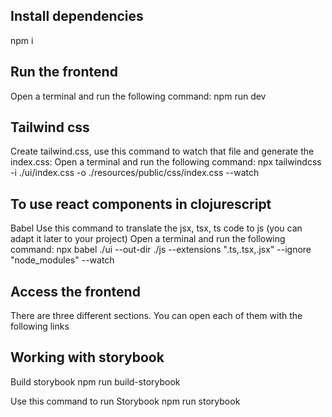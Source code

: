 ## Install dependencies
npm i

## Run the frontend
Open a terminal and run the following command:
npm run dev

## Tailwind css
Create tailwind.css, use this command to watch that file and generate the index.css:
Open a terminal and run the following command: 
npx tailwindcss -i ./ui/index.css -o ./resources/public/css/index.css --watch

## To use react components in clojurescript
Babel
Use this command to translate the jsx, tsx, ts code to js (you can adapt it later to your project)
Open a terminal and run the following command:
npx babel ./ui --out-dir ./js --extensions ".ts,.tsx,.jsx" --ignore "node_modules" --watch

## Access the frontend
There are three different sections. You can open each of them with the following links


## Working with storybook
Build storybook
npm run build-storybook

Use this command to run Storybook
npm run storybook